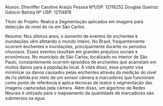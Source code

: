 Alunos: Dheniffer Caroline Araújo Pessoa NºUSP: 12116252
        Douglas Queiroz Galúcio Batista  Nº USP: 12114819

Título do Projeto: Realce e Segmentação aplicados em imagens para detecção do nível do rio em São Carlos.

Resumo:
Nos últimos anos, o aumento de eventos de enchentes e inundações vêm afetando o mundo inteiro. No Brasil, frequentemente ocorrem enchentes e inundações, principalmente durante os períodos chuvosos. Esses eventos resultam em grandes prejuízos sociais e econômicos. No município de São Carlos, localizado no interior de São Paulo, constantemente ocorrem episódios de enchentes que acarretam em muitos danos para a população local. À vista disso, esse projeto visa minimizar os danos causados pelas enchentes através da medição do nível de rio obtida por meio de um sensor câmera e marcadores que funcionam como ponto de referência e aplica técnicas de realce e segmentação das imagens capturadas pela câmera. Além disso, um algoritmo de Redes Neurais é utilizado para o mapeamento da quantidade de marcadores não submersos na água.
